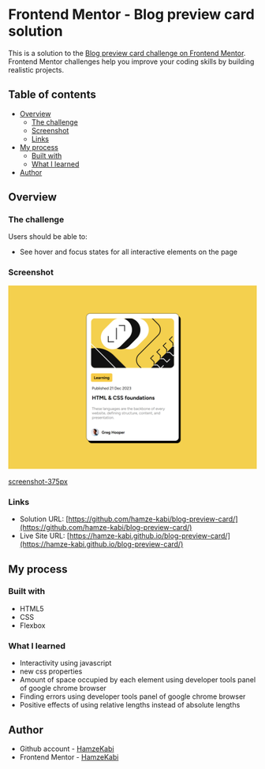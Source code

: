 # Frontend Mentor - Blog preview card solution

This is a solution to the [Blog preview card challenge on Frontend Mentor](https://www.frontendmentor.io/challenges/blog-preview-card-ckPaj01IcS). Frontend Mentor challenges help you improve your coding skills by building realistic projects. 

## Table of contents

- [Overview](#overview)
  - [The challenge](#the-challenge)
  - [Screenshot](#screenshot)
  - [Links](#links)
- [My process](#my-process)
  - [Built with](#built-with)
  - [What I learned](#what-i-learned)
- [Author](#author)

## Overview

### The challenge

Users should be able to:

- See hover and focus states for all interactive elements on the page

### Screenshot

![screenshot-1024px](screenshot-1024px.png)

[screenshot-375px](screenshot-375px.png)

### Links

- Solution URL: [https://github.com/hamze-kabi/blog-preview-card/](https://github.com/hamze-kabi/blog-preview-card/)
- Live Site URL: [https://hamze-kabi.github.io/blog-preview-card/](https://hamze-kabi.github.io/blog-preview-card/)

## My process

### Built with

- HTML5
- CSS
- Flexbox

### What I learned
- Interactivity using javascript
- new css properties
- Amount of space occupied by each element using developer tools panel of google chrome browser
- Finding errors using developer tools panel of google chrome browser
- Positive effects of using relative lengths instead of absolute lengths

## Author

- Github account - [HamzeKabi](https://github.com/HamzeKabi)
- Frontend Mentor - [HamzeKabi](https://www.frontendmentor.io/profile/HamzeKabi)
